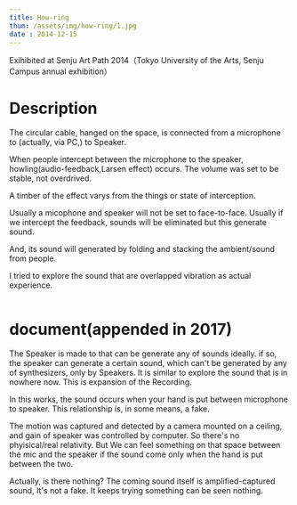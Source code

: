 ```yaml
---
title: How-ring
thum: /assets/img/how-ring/1.jpg
date : 2014-12-15
---
```


Exihibited at Senju Art Path 2014（Tokyo University of the Arts, Senju Campus annual exhibition）

# Description

The circular cable, hanged on the space, is connected from a microphone to (actually, via PC,) to Speaker.

When people intercept between the microphone to the speaker, howling(audio-feedback,Larsen effect) occurs. The volume was set to be stable, not overdrived.

A timber of the effect varys from the things or state of interception.

Usually a micophone and speaker will not be set to face-to-face. Usually if we intercept the feedback, sounds will be eliminated but this generate sound.

And, its sound will generated by folding and stacking the ambient/sound from people.

I tried to explore the sound that are overlapped vibration as actual experience.


<a href="/assets/img/how-ring/2.jpg"><img src="/assets/img/how-ring/2.jpg" alt=""></a>

# document(appended in 2017)

The Speaker is made to that can be generate any of sounds ideally.
if so, the speaker can generate a certain sound, which can't be generated by any of synthesizers, only by Speakers.
It is similar to explore the sound that is in nowhere now. This is expansion of the Recording.

In this works, the sound occurs when your hand is put between microphone to speaker. This relationship is, in some means, a fake.

The motion was captured and detected by a camera mounted on a ceiling, and gain of speaker was controlled by computer.
So there's no phyisical/real relativity. But We can feel something on that space between the mic and the speaker if the sound come only when the hand is put between the two.

Actually, is there nothing? The coming sound itself is amplified-captured sound, It's not a fake. It keeps trying something can be seen nothing.


<a href="/assets/img/how-ring/3.jpg"><img src="/assets/img/how-ring/3.jpg" alt=""></a>
<a href="/assets/img/how-ring/4.jpg"><img src="/assets/img/how-ring/4.jpg" alt=""></a>
